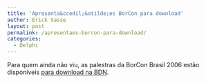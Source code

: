 ```yaml
---
title: 'Apresenta&ccedil;&otilde;es BorCon para download'
author: Erick Sasse
layout: post
permalink: /apresentaes-borcon-para-download/
categories:
  - Delphi
---
```

Para quem ainda não viu, as palestras da BorCon Brasil 2006 estão disponíveis [para download na BDN][1].

 [1]: http://bdn.borland.com/article/33767